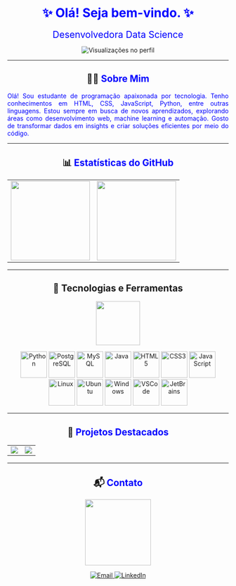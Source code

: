 <h1 align="center">
  <span style="color: blue;"> ✨ Olá! Seja bem-vindo. ✨ </span>
</h1>

<p align="center">
  <span style="color: blue; font-size: 1.5em;"> Desenvolvedora Data Science </span>
</p>

<div align="center">
  <img src="https://komarev.com/ghpvc/?username=leticiafer01&color=blue&style=flat-square" alt="Visualizações no perfil" />
</div>

---

<h2 align="center">👩‍💻 <span style="color: blue;">Sobre Mim</span></h2>
<p align="justify">
  <span style="color: blue;"> Olá! Sou estudante de programação apaixonada por tecnologia. Tenho conhecimentos em HTML, CSS, JavaScript, Python, entre outras linguagens. 
    Estou sempre em busca de novos aprendizados, explorando áreas como desenvolvimento web, machine learning e automação. Gosto de transformar dados em insights e criar soluções eficientes por meio do código.</span>
</p>

---

<h2 align="center">📊 <span style="color: blue;">Estatísticas do GitHub</span></h2>
<div align="center">
  <table>
    <tr>
      <td>
        <img height="180em" src="https://github-readme-stats.vercel.app/api?username=leticiafer01&show_icons=true&theme=blue&include_all_commits=true&count_private=true"/>
      </td>
      <td>
        <img height="180em" src="https://github-readme-stats.vercel.app/api/top-langs/?username=leticiafer01&layout=compact&langs_count=7&theme=blue"/>
      </td>
    </tr>
  </table>
</div>

---

<h2 align="center">🧮 Tecnologias e Ferramentas</h2>
<p align="center">
  <img src="https://media.giphy.com/media/QssGEmpkyEOhBCb7e1/giphy.gif" width="100" />
</p>
<div align="center">
  <img src="https://cdn.jsdelivr.net/gh/devicons/devicon/icons/python/python-original.svg" width="60" height="60" alt="Python"/>
  <img src="https://cdn.jsdelivr.net/gh/devicons/devicon/icons/postgresql/postgresql-original.svg" width="60" height="60" alt="PostgreSQL"/>
  <img src="https://cdn.jsdelivr.net/gh/devicons/devicon/icons/mysql/mysql-original.svg" width="60" height="60" alt="MySQL"/>
  <img src="https://cdn.jsdelivr.net/gh/devicons/devicon/icons/java/java-original.svg" width="60" height="60" alt="Java"/>
  <img src="https://cdn.jsdelivr.net/gh/devicons/devicon/icons/html5/html5-original.svg" width="60" height="60" alt="HTML5"/>
  <img src="https://cdn.jsdelivr.net/gh/devicons/devicon/icons/css3/css3-original.svg" width="60" height="60" alt="CSS3"/>
  <img src="https://cdn.jsdelivr.net/gh/devicons/devicon/icons/javascript/javascript-original.svg" width="60" height="60" alt="JavaScript"/>
  <img src="https://cdn.jsdelivr.net/gh/devicons/devicon/icons/linux/linux-original.svg" width="60" height="60" alt="Linux"/>
  <img src="https://cdn.jsdelivr.net/gh/devicons/devicon/icons/ubuntu/ubuntu-plain.svg" width="60" height="60" alt="Ubuntu"/>
  <img src="https://cdn.jsdelivr.net/gh/devicons/devicon/icons/windows8/windows8-original.svg" width="60" height="60" alt="Windows"/>
  <img src="https://cdn.jsdelivr.net/gh/devicons/devicon/icons/vscode/vscode-original.svg" width="60" height="60" alt="VSCode"/>
  <img src="https://cdn.jsdelivr.net/gh/devicons/devicon/icons/jetbrains/jetbrains-original.svg" width="60" height="60" alt="JetBrains"/>
</div>

---

<h2 align="center">🌱 <span style="color: blue;">Projetos Destacados</span></h2>
<div align="center">
  <table>
    <tr>
      <td>
        <a href="https://github.com/leticiafer01/Jogo-do-numero-secreto">
          <img align="center" src="https://github-readme-stats.vercel.app/api/pin/?username=leticiafer01&repo=Jogo-do-numero-secreto&theme=blue" />
        </a>
      </td>
      <td>
        <a href="https://github.com/leticiafer01/Jogo-do-amigo-secreto">
          <img align="center" src="https://github-readme-stats.vercel.app/api/pin/?username=leticiafer01&repo=Jogo-do-amigo-secreto&theme=blue" />
        </a>
      </td>
    </tr>
  </table>
</div>

---

<h2 align="center">📬 <span style="color: blue;">Contato</span></h2>
<p align="center">
</p><p align="center">
  <img src="https://media1.giphy.com/media/v1.Y2lkPTc5MGI3NjExNjV4M2xoaWEwY3ptbnNzYTkzZjRqdzJ6OXN0ODFiNHV4NW90aTU2bCZlcD12MV9pbnRlcm5hbF9naWZfYnlfaWQmY3Q9Zw/tHIRLHtNwxpjIFqPdV/giphy.gif" width="150" />
</p>
<div align="center">
  <a href="mailto:leticiacaros69@gmail.com">
    <img src="https://img.shields.io/badge/Email-D14836?style=for-the-badge&logo=gmail&logoColor=white" alt="Email" />
  </a>
  <a href="https://www.linkedin.com/in/leticiafersa1">
    <img src="https://img.shields.io/badge/LinkedIn-0A66C2?style=for-the-badge&logo=linkedin&logoColor=white" alt="LinkedIn" />
  </a>
</div>
